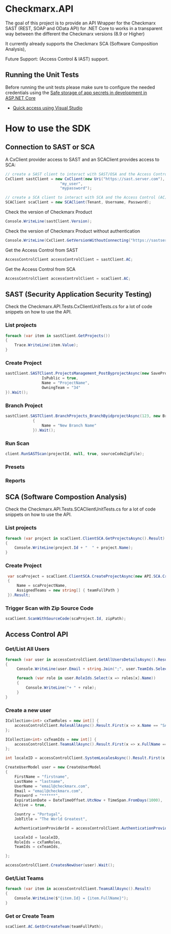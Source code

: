 # Checkmarx.API

The goal of this project is to provide an API Wrapper for the Checkmarx SAST (REST, SOAP and OData API) for .NET Core to works in a transparent way between the different the Checkmarx versions (8.9 or Higher)

It currently already supports the Checkmarx SCA (Software Composition Analysis),

Future Support: (Access Control & IAST) support.


## Running the Unit Tests

Before running the unit tests please make sure to configure the needed credentials using the [Safe storage of app secrets in development in ASP.NET Core](https://docs.microsoft.com/en-us/aspnet/core/security/app-secrets)

* [Quick access using Visual Studio](https://docs.microsoft.com/en-us/aspnet/core/security/app-secrets?view=aspnetcore-5.0&tabs=windows#manage-user-secrets-with-visual-studio-1)


# How to use the SDK



## Connection to SAST or SCA

A CxClient provider access to SAST and an SCAClient provides access to SCA:

```csharp
// create a SAST client to interact with SAST/OSA and the Access Control (AC)
CxClient sastClient = new CxClient(new Uri("https://sast.server.com"),
                        "my_user",
                        "mypassword");

// create a SCA client to interact with SCA and the Access Control (AC)
SCAClient scaClient = new SCAClient(Tenant, Username, Password);
```
Check the version of Checkmarx Product

```csharp
Console.WriteLine(sastClient.Version);
```

Check the version of Checkmarx Product without authentication

```csharp
Console.WriteLine(CxClient.GetVersionWithoutConnecting("https://sastserver"));
```
Get the Access Control from SAST

```csharp
AccessControlClient accessControlClient = sastClient.AC;
```
Get the Access Control from SCA

```csharp
AccessControlClient accessControlClient = scaClient.AC;
```

## SAST (Security Application Security Testing)

Check the Checkmarx.API.Tests.CxClientUnitTests.cs for a lot of code snippets on how to use the API.

### List projects

```csharp
foreach (var item in sastClient.GetProjects())
{
    Trace.WriteLine(item.Value);
}    
```

### Create Project

```csharp
sastClient.SASTClient.ProjectsManagement_PostByprojectAsync(new SaveProjectDto {
                IsPublic = true, 
                Name = "ProjectName",
                OwningTeam = "34"
}).Wait();

```

### Branch Project

```csharp
sastClient.SASTClient.BranchProjects_BranchByidprojectAsync(123, new BranchProjectDto
            {
                Name = "New Branch Name"
            }).Wait();
```

### Run Scan

```csharp
client.RunSASTScan(projectId, null, true, sourceCodeZipFile);
```

### Presets


### Reports


## SCA (Software Compostion Analysis)

Check the Checkmarx.API.Tests.SCAClientUnitTests.cs for a lot of code snippets on how to use the API.

### List projects

```csharp
foreach (var project in scaClient.ClientSCA.GetProjectsAsync().Result)
{
    Console.WriteLine(project.Id + "  " + project.Name);
}
```

### Create Project

```csharp
 var scaProject = scaClient.ClientSCA.CreateProjectAsync(new API.SCA.CreateProject
 {
     Name = scaProjectName,
     AssignedTeams = new string[] { teamFullPath }
 }).Result;
```

### Trigger Scan with Zip Source Code

```csharp
scaClient.ScanWithSourceCode(scaProject.Id, zipPath);
```

## Access Control API

### Get/List All Users
```csharp
foreach (var user in accessControlClient.GetAllUsersDetailsAsync().Result)
{
     Console.WriteLine(user.Email + string.Join(";", user.TeamIds.Select(x => teamsx].FullName)) +" "  user.LastLoginDate);

     foreach (var role in user.RoleIds.Select(x => roles[x].Name))
     {
         Console.WriteLine("+ " + role);
     }
}
```
### Create a new user

```csharp
ICollection<int> cxTamRoles = new int[] {
    accessControlClient.RolesAllAsync().Result.First(x => x.Name == "SAST Admin").Id
};

ICollection<int> cxTeamIds = new int[] {
    accessControlClient.TeamsAllAsync().Result.First(x => x.FullName == "/CxServer").Id
};

int localeID = accessControlClient.SystemLocalesAsync().Result.First(x => x.Code == "enUS").Id;

CreateUserModel user = new CreateUserModel
{
    FirstName = "firstname",
    LastName = "lastname",
    UserName = "email@checkmarx.com",
    Email = "email@checkmarx.com",
    Password = "******",
    ExpirationDate = DateTimeOffset.UtcNow + TimeSpan.FromDays(1000),
    Active = true,

    Country = "Portugal",
    JobTitle = "The World Greatest",

    AuthenticationProviderId = accessControlClient.AuthenticationProvidersAsyn().Result.First(X =>X.Name == "Application").Id, // Application User

    LocaleId = localeID,
    RoleIds = cxTamRoles,
    TeamIds = cxTeamIds,

};

accessControlClient.CreatesNewUser(user).Wait();
```

### Get/List Teams

```csharp
foreach (var item in accessControlClient.TeamsAllAsync().Result)
{
    Console.WriteLine($"{item.Id} = {item.FullName}");
}
```

### Get or Create Team
```csharp
scaClient.AC.GetOrCreateTeam(teamFullPath);
```